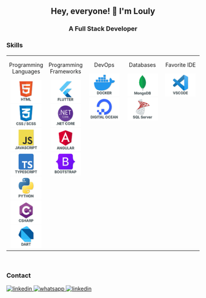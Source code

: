 <h2 align="center">Hey, everyone! 👋 I'm Louly</h2>

<h3 align="center">A Full Stack Developer</h3>

### Skills
<table><tr><td valign="top" width="20%">

<div align="center">
<p>Programming Languages</p>
<img src="https://github.com/mathlouly/mathlouly/blob/main/html-icon.png" alt="html" width="80" height="60"/>
<img src="https://github.com/mathlouly/mathlouly/blob/main/css-icon.png" alt="css" width="80" height="60"/>
<img src="https://github.com/mathlouly/mathlouly/blob/main/js-icon.png" alt="javascript" width="80" height="60"/>
<img src="https://github.com/mathlouly/mathlouly/blob/main/ts-icon.png" alt="typescript" width="80" height="60"/>
<img src="https://github.com/mathlouly/mathlouly/blob/main/python-icon.png" alt="python" width="80" height="60"/>
<img src="https://github.com/mathlouly/mathlouly/blob/main/csharp-icon.png" alt="csharp" width="80" height="60"/>
<img src="https://github.com/mathlouly/mathlouly/blob/main/dart-icon.png" alt="dart" width="80" height="60"/>
</div>
</td>
    
<td valign="top" width="20%">
<div align="center">
<p>Programming Frameworks</p>
<img src="https://github.com/mathlouly/mathlouly/blob/main/flutter-icon.png" alt="flutter" width="80" height="60"/>
<img src="https://github.com/mathlouly/mathlouly/blob/main/dotnet-icon.png" alt="dotnet" width="80" height="60"/>
<img src="https://github.com/mathlouly/mathlouly/blob/main/angular-icon.png" alt="angular" width="80" height="60"/>
<img src="https://github.com/mathlouly/mathlouly/blob/main/bootstrap-icon.png" alt="bootstrap" width="80" height="60"/>
</div>
</td>

<td valign="top" width="20%">
<div align="center">
<p>DevOps</p>
<img src="https://github.com/mathlouly/mathlouly/blob/main/docker-icon.png" alt="docker" width="80" height="60"/>
<img src="https://github.com/mathlouly/mathlouly/blob/main/digitalocean-icon.png" alt="digitalocean" width="80" height="60"/>
</div>
</td>

<td valign="top" width="20%">
<div align="center">
<p>Databases</p>
<img src="https://github.com/mathlouly/mathlouly/blob/main/mongodb-icon.png" alt="mongodb" width="80" height="60"/>
<img src="https://github.com/mathlouly/mathlouly/blob/main/sqlserver-icon.png" alt="sqlserver" width="80" height="60"/>
</div>
</td>


<td valign="top" width="20%">
<div align="center">
<p>Favorite IDE</p>
<img src="https://github.com/mathlouly/mathlouly/blob/main/vscode-icon.png" alt="vscode" width="80" height="60"/>
</div>
</td>

</tr>
</table>

<br/> 

### Contact
<div align="left">
<a href="https://www.linkedin.com/in/matheuslouly/">
  <img src="https://img.shields.io/badge/LinkedIn-0077B5?style=for-the-badge&logo=linkedin&logoColor=white" alt="linkedin">
</a>
  
<a href="https://api.whatsapp.com/send?phone=5562996848115">
  <img src="https://img.shields.io/badge/WhatsApp-25D366?style=for-the-badge&logo=whatsapp&logoColor=white" alt="whatsapp">
</a>  
  
<a href="https://instagram.com/mathlouly">
  <img src="https://img.shields.io/badge/Instagram-E4405F?style=for-the-badge&logo=instagram&logoColor=white" alt="linkedin">
</a>
</div>
